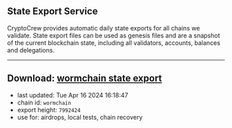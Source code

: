 ## State Export Service
CryptoCrew provides automatic daily state exports for all chains we validate. State export files can be used as genesis files and are a snapshot of the current blockchain state, including all validators, accounts, balances and delegations.

---
**Download: [wormchain state export](https://dl-eu2.ccvalidators.com/SERVICE/wormchain/wormchain_export_7992424.json)**
---

- last updated: Tue Apr 16 2024 16:18:47
- chain id: `wormchain`
- export height: `7992424`
- use for: airdrops, local tests, chain recovery
